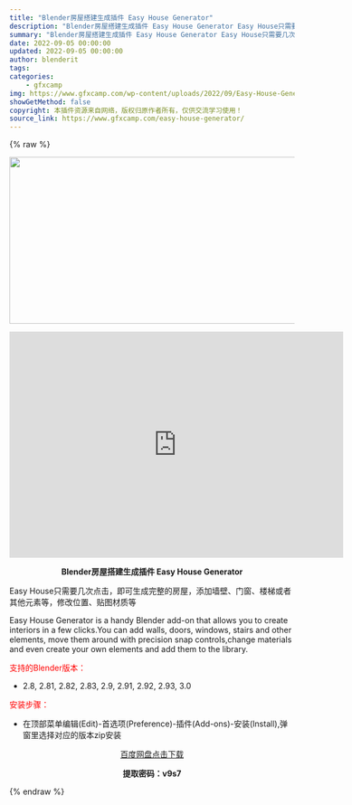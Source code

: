 ```yaml
---
title: "Blender房屋搭建生成插件 Easy House Generator"
description: "Blender房屋搭建生成插件 Easy House Generator Easy House只需要几次点击，即可生成完整的房屋，添加墙壁、门窗、楼梯或者其他元素等，修改位置、贴图材质等 Easy H..."
summary: "Blender房屋搭建生成插件 Easy House Generator Easy House只需要几次点击，即可生成完整的房屋，添加墙壁、门窗、楼梯或者其他元素等，修改位置、贴图材质等 Easy H..."
date: 2022-09-05 00:00:00
updated: 2022-09-05 00:00:00
author: blenderit
tags: 
categories:
    - gfxcamp
img: https://www.gfxcamp.com/wp-content/uploads/2022/09/Easy-House-Generator.jpg
showGetMethod: false
copyright: 本插件资源来自网络，版权归原作者所有，仅供交流学习使用！
source_link: https://www.gfxcamp.com/easy-house-generator/
---
```


{% raw %}
<div><p><img decoding="async" class="aligncenter size-full wp-image-106674" src="https://www.gfxcamp.com/wp-content/uploads/2022/09/Easy-House-Generator.jpg" data-src="https://www.gfxcamp.com/wp-content/uploads/2022/09/Easy-House-Generator.jpg" alt="" width="590" height="295" data-srcset="https://www.gfxcamp.com/wp-content/uploads/2022/09/Easy-House-Generator.jpg 590w, https://www.gfxcamp.com/wp-content/uploads/2022/09/Easy-House-Generator-150x75.jpg 150w" data-sizes="(max-width: 590px) 100vw, 590px"></p><p style="text-align: center;"><iframe loading="lazy" src="https://player.youku.com/embed/XNTkwMDgyMDMzNg==" width="590" height="400" frameborder="0" allowfullscreen="allowfullscreen"></iframe></p><p style="text-align: center;"><strong>Blender房屋搭建生成插件 Easy House Generator</strong></p><p>Easy House只需要几次点击，即可生成完整的房屋，添加墙壁、门窗、楼梯或者其他元素等，修改位置、贴图材质等</p><p>Easy House Generator is a handy Blender add-on that allows you to create interiors in a few clicks.You can add walls, doors, windows, stairs and other elements, move them around with precision snap controls,change materials and even create your own elements and add them to the library.</p><p style="text-align: left;"><span style="color: #ff0000;">支持的Blender版本：</span></p><ul>
<li style="text-align: left;">2.8, 2.81, 2.82, 2.83, 2.9, 2.91, 2.92, 2.93, 3.0</li>
</ul><p style="text-align: left;"><span style="color: #ff0000;">安装步骤：</span></p><ul>
<li>在顶部菜单编辑(Edit)-首选项(Preference)-插件(Add-ons)-安装(Install),弹窗里选择对应的版本zip安装</li>
</ul><p style="text-align: center;"><a class="maxbutton-3 maxbutton maxbutton-baidu" target="_blank" rel="noopener" href="https://pan.baidu.com/s/1KlD8V3EYIfFubYr5RkLZUQ?pwd=v9s7"><span class="mb-text">百度网盘点击下载</span></a></p><p style="text-align: center;"><strong>提取密码：v9s7</strong></p></div>
<div style="display: none">gfxcamp</div>
{% endraw %}